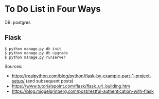# To Do List in Four Ways

DB: postgres

## Flask

```
$ python manage.py db init
$ python manage.py db upgrade
$ python manage.py runserver
```

Sources:
- https://realpython.com/blog/python/flask-by-example-part-1-project-setup/ (and subsequent posts)
- https://www.tutorialspoint.com/flask/flask_url_building.htm
- https://blog.miguelgrinberg.com/post/restful-authentication-with-flask